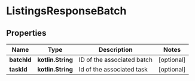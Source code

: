 
# ListingsResponseBatch

## Properties
| Name | Type | Description | Notes |
| ------------ | ------------- | ------------- | ------------- |
| **batchId** | **kotlin.String** | ID of the associated batch |  [optional] |
| **taskId** | **kotlin.String** | Id of the associated task |  [optional] |



